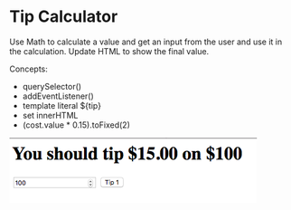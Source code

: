 # Tip Calculator

Use Math to calculate a value and get an input from the user and use it in the calculation. 
Update HTML to show the final value.

Concepts:
* querySelector()
* addEventListener()
* template literal ${tip}
* set innerHTML
* (cost.value * 0.15).toFixed(2)

![alt text](https://github.com/Hunor85/javascript-projects/blob/master/01-tip-calculator/screenshot/tip-calculator.png)
